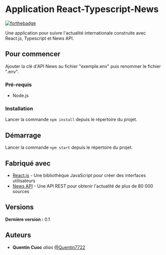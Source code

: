 # Application React-Typescript-News

[![forthebadge](https://forthebadge.com/images/badges/made-with-typescript.svg)](https://forthebadge.com)

Une application pour suivre l'actualité internationale construite avec React.js, Typescript et News API.

## Pour commencer

Ajouter la clé d'API News au fichier "exemple.env" puis renommer le fichier ".env".

### Pré-requis

- Node.js

### Installation

Lancer la commande `npm install` depuis le répertoire du projet.

## Démarrage

Lancer la commande `npm start` depuis le répertoire du projet.

## Fabriqué avec

- [React.js](https://fr.reactjs.org/) - Une bibliothèque JavaScript pour créer des interfaces utilisateurs
- [News API](https://newsapi.org/) - Une API REST pour obtenir l'actualité de plus de 80 000 sources

## Versions

**Dernière version :** 0.1

## Auteurs

- **Quentin Cuoc** _alias_ [@Quentin7722](https://github.com/Quentin7722)
